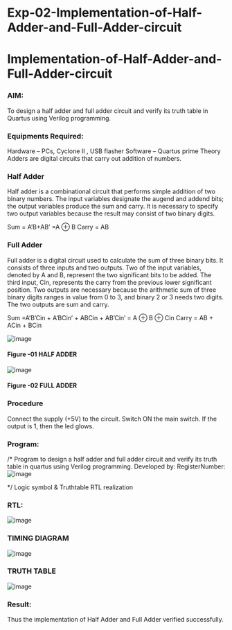 # Exp-02-Implementation-of-Half-Adder-and-Full-Adder-circuit

# Implementation-of-Half-Adder-and-Full-Adder-circuit
### AIM:
To design a half adder and full adder circuit and verify its truth table in Quartus using Verilog programming.

### Equipments Required:
Hardware – PCs, Cyclone II , USB flasher
Software – Quartus prime
Theory
Adders are digital circuits that carry out addition of numbers.

### Half Adder
Half adder is a combinational circuit that performs simple addition of two binary numbers. The input variables designate the augend and addend bits; the output variables produce the sum and carry. It is necessary to specify two output variables because the result may consist of two binary digits.

Sum = A’B+AB’ =A ⊕ B Carry = AB

### Full Adder
Full adder is a digital circuit used to calculate the sum of three binary bits. It consists of three inputs and two outputs. Two of the input variables, denoted by A and B, represent the two significant bits to be added. The third input, Cin, represents the carry from the previous lower significant position. Two outputs are necessary because the arithmetic sum of three binary digits ranges in value from 0 to 3, and binary 2 or 3 needs two digits. The two outputs are sum and carry.

Sum =A’B’Cin + A’BCin’ + ABCin + AB’Cin’ = A ⊕ B ⊕ Cin Carry = AB + ACin + BCin

 ![image](https://user-images.githubusercontent.com/36288975/163552156-a13e5a56-c638-4110-97d9-8896907c8d25.png)

#### Figure -01 HALF ADDER 


![image](https://user-images.githubusercontent.com/36288975/163552057-b3547877-6d07-45b4-b7e0-bcfebfad9e1d.png)

#### Figure -02 FULL ADDER 

### Procedure

Connect the supply (+5V) to the circuit.
Switch ON the main switch.
If the output is 1, then the led glows.
### Program:
/*
Program to design a half adder and full adder circuit and verify its truth table in quartus using Verilog programming.
Developed by: 
RegisterNumber:  
![image](https://github.com/23000966/Exp-02-Implementation-of-Half-Adder-and-Full-Adder-circuit/assets/153983364/1a02f62f-fecd-4aa3-91cc-8d8b1582facb)


*/
Logic symbol & Truthtable
RTL realization

### RTL:
![image](https://github.com/23000966/Exp-02-Implementation-of-Half-Adder-and-Full-Adder-circuit/assets/153983364/33260f2f-7a24-46d1-987c-ce79204bab01)

### TIMING DIAGRAM
![image](https://github.com/23000966/Exp-02-Implementation-of-Half-Adder-and-Full-Adder-circuit/assets/153983364/529e57c2-8a9c-4244-8c92-b091a27fc64a)


### TRUTH TABLE 
![image](https://github.com/23000966/Exp-02-Implementation-of-Half-Adder-and-Full-Adder-circuit/assets/153983364/d5702d2c-5ca3-476c-9712-23798c21edaa)

### Result:
Thus the implementation of Half Adder and Full Adder verified successfully.
